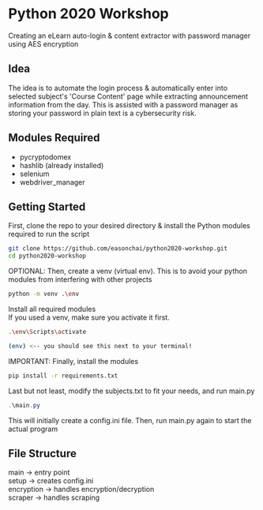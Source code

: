 # Python 2020 Workshop

Creating an eLearn auto-login & content extractor with password manager using AES encryption

## Idea

The idea is to automate the login process & automatically enter into selected subject's 'Course Content' page while extracting announcement information from the day. This is assisted with a password manager as storing your password in plain text is a cybersecurity risk.

## Modules Required

- pycryptodomex
- hashlib (already installed)
- selenium
- webdriver_manager

## Getting Started

First, clone the repo to your desired directory & install the Python modules required to run the script

```bash
git clone https://github.com/easonchai/python2020-workshop.git
cd python2020-workshop

```

OPTIONAL: Then, create a venv (virtual env). This is to avoid your python modules from interfering with other projects

```bash
python -m venv .\env

```

Install all required modules
<br />
If you used a venv, make sure you activate it first.

```bash
.\env\Scripts\activate

(env) <-- you should see this next to your terminal!
```

IMPORTANT: Finally, install the modules

```bash
pip install -r requirements.txt
```

Last but not least, modify the subjects.txt to fit your needs, and run main.py

```Powershell
.\main.py
```

This will initially create a config.ini file. Then, run main.py again to start the actual program

## File Structure

main -> entry point <br />
setup -> creates config.ini <br />
encryption -> handles encryption/decryption <br />
scraper -> handles scraping <br />
